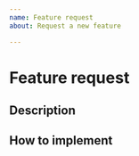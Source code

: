 ```yaml
---
name: Feature request
about: Request a new feature

---
```


# Feature request

## Description

<!-- Please write about the new features in detail. -->

## How to implement

<!-- If you have an idea how to implement it, please write it down. -->
